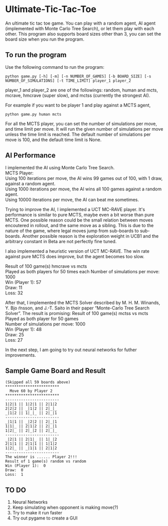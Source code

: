 # Ultimate-Tic-Tac-Toe
An ultimate tic tac toe game. You can play with a random agent, AI agent (implemented with Monte Carlo Tree Search), or let them play with each other.
This program also supports board sizes other than 3, you can set the board size when you run the program.

## To run the program

Use the following command to run the program:
```
python game.py [-h] [-m] [-n NUMBER_OF_GAMES] [-b BOARD_SIZE] [-s NUMBER_OF_SIMULATIONS] [-t TIME_LIMIT] player_1 player_2
```
player_1 and player_2 are one of the followings: random, human and mcts, mcrave, hmcrave (super slow), and mctss (currently the strongest AI).

For example if you want to be player 1 and play against a MCTS agent,
```
python game.py human mcts
```

For all the MCTS player, you can set the number of simulations per move, and time limit per move.
It will run the given number of simulations per move unless the time limit is reached.
The default number of simulations per move is 100, and the default time limit is None.

## AI Performance
I implemented the AI using Monte Carlo Tree Search.   
MCTS Player:  
Using 100 iterations per move, the AI wins 99 games out of 100, with 1 draw, against a random agent.  
Using 1000 iterations per move, the AI wins all 100 games against a random agent.  
Using 10000 iterations per move, the AI can beat me sometimes.  
  
Trying to improve the AI, I implemented a UCT MC-RAVE player.
It's performance is similar to pure MCTS, maybe even a bit worse than pure MCTS. One possible reason could be the small relation between moves encoutered in rollout, and the same move as a sibling. This is due to the nature of the game, where legal moves jump from sub-boards to sub-boards. 
Another possible reason is the exploration weight in UCB1 and the arbitrary constant in Beta are not perfectly fine tuned.  

I also implemented a heuristic version of UCT MC-RAVE. The win rate against pure MCTS does improve, but the agent becomes too slow.

Result of 100 game(s) hmcrave vs mcts  
Played as both players for 50 times each
Number of simulations per move:  1000  
Win (Player 1):  57  
Draw:  11  
Loss:  32  

After that, I implemented the MCTS Solver described by M. H. M. Winands, Y. Bjo ̈rnsson, and J.-T. Saito in their paper “Monte-Carlo Tree Search Solver”. The result is promising:
Result of 100 game(s) mctss vs mcts  
Played as both player for 50 games  
Number of simulations per move:  1000  
Win (Player 1):  48  
Draw:  25  
Loss:  27  

In the next step, I am going to try out neural networks for futher improvements.

## Sample Game Board and Result
```
(Skipped all 59 boards above)
************************
  Move 60 by Player 2
************************
------------------------
1|2|1 || 1|2|1 || 2|1|2
2|2|2 || _|1|2 || 2|_|_
_|1|2 || 1|_|_ || 2|_|1
------------------------
_|1|1 || _|2|2 || 2|_|1
1|1|_ || 2|1|2 || 2|_|1
1|2|_ || 2|_|2 || 2|_|_
------------------------
_|2|1 || 2|1|_ || 1|_|2
2|1|1 || 2|1|1 || 1|1|2
1|2|_ || _|1|1 || 2|1|2
------------------------
The winner is ...... Player 2!!!
Result of 1 game(s) random vs random
Win (Player 1):  0
Draw:  0
Loss:  1
```

## TO DO
1. Neural Networks
2. Keep simulating when opponent is making move(?)
3. Try to make it run faster
4. Try out pygame to create a GUI
